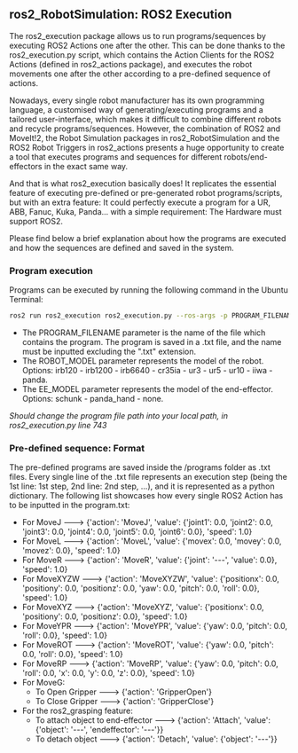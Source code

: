 ## ros2_RobotSimulation: ROS2 Execution

The ros2_execution package allows us to run programs/sequences by executing ROS2 Actions one after the other. This can be done thanks to the ros2_execution.py script, which contains the Action Clients for the ROS2 Actions (defined in ros2_actions package), and executes the robot movements one after the other according to a pre-defined sequence of actions. 

Nowadays, every single robot manufacturer has its own programming language, a customised way of generating/executing programs and a tailored user-interface, which makes it difficult to combine different robots and recycle programs/sequences. However, the combination of ROS2 and MoveIt!2, the Robot Simulation packages in ros2_RobotSimulation and the ROS2 Robot Triggers in ros2_actions presents a huge opportunity to create a tool that executes programs and sequences for different robots/end-effectors in the exact same way. 

And that is what ros2_execution basically does! It replicates the essential feature of executing pre-defined or pre-generated robot programs/scripts, but with an extra feature: It could perfectly execute a program for a UR, ABB, Fanuc, Kuka, Panda... with a simple requirement: The Hardware must support ROS2. 

Please find below a brief explanation about how the programs are executed and how the sequences are defined and saved in the system.

### Program execution
Programs can be executed by running the following command in the Ubuntu Terminal:
```sh
ros2 run ros2_execution ros2_execution.py --ros-args -p PROGRAM_FILENAME:="---" -p ROBOT_MODEL:="---" -p EE_MODEL:="---"'
```
* The PROGRAM_FILENAME parameter is the name of the file which contains the program. The program is saved in a .txt file, and the name must be inputted excluding the ".txt" extension.
* The ROBOT_MODEL parameter represents the model of the robot. Options: irb120 - irb1200 - irb6640 - cr35ia - ur3 - ur5 - ur10 - iiwa - panda.
* The EE_MODEL parameter represents the model of the end-effector. Options: schunk - panda_hand - none.

*Should change the program file path into your local path, in ros2_execution.py line 743*

### Pre-defined sequence: Format
The pre-defined programs are saved inside the /programs folder as .txt files. Every single line of the .txt file represents an execution step (being the 1st line: 1st step, 2nd line: 2nd step, ...), and it is represented as a python dictionary. The following list showcases how every single ROS2 Action has to be inputted in the program.txt:
* For MoveJ ---> {'action': 'MoveJ', 'value': {'joint1': 0.0, 'joint2': 0.0, 'joint3': 0.0, 'joint4': 0.0, 'joint5': 0.0, 'joint6': 0.0}, 'speed': 1.0}
* For MoveL ---> {'action': 'MoveL', 'value': {'movex': 0.0, 'movey': 0.0, 'movez': 0.0}, 'speed': 1.0}
* For MoveR ---> {'action': 'MoveR', 'value': {'joint': '---', 'value': 0.0}, 'speed': 1.0}
* For MoveXYZW ---> {'action': 'MoveXYZW', 'value': {'positionx': 0.0, 'positiony': 0.0, 'positionz': 0.0, 'yaw': 0.0, 'pitch': 0.0, 'roll': 0.0}, 'speed': 1.0}
* For MoveXYZ ---> {'action': 'MoveXYZ', 'value': {'positionx': 0.0, 'positiony': 0.0, 'positionz': 0.0}, 'speed': 1.0}
* For MoveYPR ---> {'action': 'MoveYPR', 'value': {'yaw': 0.0, 'pitch': 0.0, 'roll': 0.0}, 'speed': 1.0}
* For MoveROT ---> {'action': 'MoveROT', 'value': {'yaw': 0.0, 'pitch': 0.0, 'roll': 0.0}, 'speed': 1.0}
* For MoveRP ---> {'action': 'MoveRP', 'value': {'yaw': 0.0, 'pitch': 0.0, 'roll': 0.0, 'x': 0.0, 'y': 0.0, 'z': 0.0}, 'speed': 1.0}
* For MoveG: 
    * To Open Gripper ---> {'action': 'GripperOpen'}
    * To Close Gripper ---> {'action': 'GripperClose'}
* For the ros2_grasping feature:
    * To attach object to end-effector ---> {'action': 'Attach', 'value': {'object': '---', 'endeffector': '---'}}
    * To detach object ---> {'action': 'Detach', 'value': {'object': '---'}}